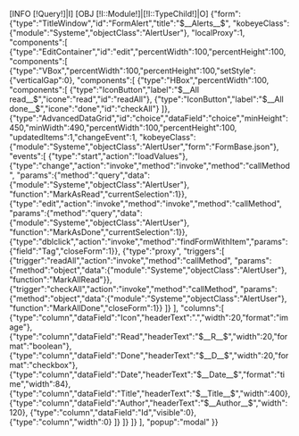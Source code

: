 [INFO [!Query!]|I]
[OBJ [!I::Module!]|[!I::TypeChild!]|O]
{"form":{"type":"TitleWindow","id":"FormAlert","title":"$__Alerts__$",
"kobeyeClass":{"module":"Systeme","objectClass":"AlertUser"},
"localProxy":1,
"components":[
	{"type":"EditContainer","id":"edit","percentWidth":100,"percentHeight":100,
	"components":[
		{"type":"VBox","percentWidth":100,"percentHeight":100,"setStyle":{"verticalGap":0},
		"components":[
			{"type":"HBox","percentWidth":100,
			"components":[
				{"type":"IconButton","label":"$__All read__$","icone":"read","id":"readAll"},
				{"type":"IconButton","label":"$__All done__$","icone":"done","id":"checkAll"}
			]},
			{"type":"AdvancedDataGrid","id":"choice","dataField":"choice","minHeight":450,"minWidth":490,"percentWidth":100,"percentHeight":100,
			"updatedItems":1,"changeEvent":1,
			"kobeyeClass":{"module":"Systeme","objectClass":"AlertUser","form":"FormBase.json"},
			"events":[
				{"type":"start","action":"loadValues"},
				{"type":"change","action":"invoke","method":"invoke","method":"callMethod",
				"params":{"method":"query","data":{"module":"Systeme","objectClass":"AlertUser"},
				"function":"MarkAsRead","currentSelection":1}},
				{"type":"edit","action":"invoke","method":"invoke","method":"callMethod",
				"params":{"method":"query","data":{"module":"Systeme","objectClass":"AlertUser"},
				"function":"MarkAsDone","currentSelection":1}},
				{"type":"dblclick","action":"invoke","method":"findFormWithItem","params":{"field":"Tag","closeForm":1}},
				{"type":"proxy", "triggers":[
					{"trigger":"readAll","action":"invoke","method":"callMethod",
					"params":{"method":"object","data":{"module":"Systeme","objectClass":"AlertUser"},
					"function":"MarkAllRead"}},
					{"trigger":"checkAll","action":"invoke","method":"callMethod",
					"params":{"method":"object","data":{"module":"Systeme","objectClass":"AlertUser"},
					"function":"MarkAllDone","closeForm":1}}
				]}
			],
			"columns":[
				{"type":"column","dataField":"Icon","headerText":".","width":20,"format":"image"},
				{"type":"column","dataField":"Read","headerText":"$__R__$","width":20,"format":"boolean"},
				{"type":"column","dataField":"Done","headerText":"$__D__$","width":20,"format":"checkbox"},
				{"type":"column","dataField":"Date","headerText":"$__Date__$","format":"time","width":84},
				{"type":"column","dataField":"Title","headerText":"$__Title__$","width":400},
				{"type":"column","dataField":"Author","headerText":"$__Author__$","width":120},
				{"type":"column","dataField":"Id","visible":0},
				{"type":"column","width":0}
			]}
		]}
	]}
],
"popup":"modal"
}}
